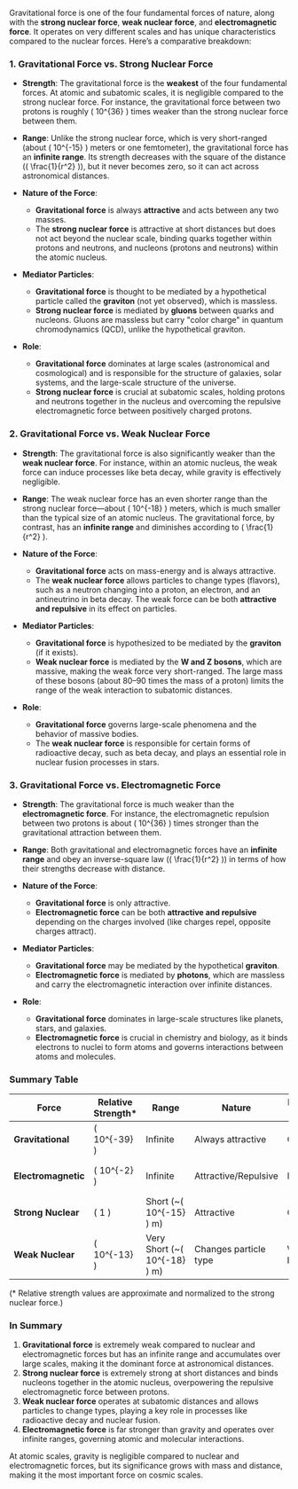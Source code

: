 Gravitational force is one of the four fundamental forces of nature, along with the **strong nuclear force**, **weak nuclear force**, and **electromagnetic force**. It operates on very different scales and has unique characteristics compared to the nuclear forces. Here’s a comparative breakdown:

### 1. **Gravitational Force vs. Strong Nuclear Force**

- **Strength**: The gravitational force is the **weakest** of the four fundamental forces. At atomic and subatomic scales, it is negligible compared to the strong nuclear force. For instance, the gravitational force between two protons is roughly \( 10^{36} \) times weaker than the strong nuclear force between them.
  
- **Range**: Unlike the strong nuclear force, which is very short-ranged (about \( 10^{-15} \) meters or one femtometer), the gravitational force has an **infinite range**. Its strength decreases with the square of the distance (\( \frac{1}{r^2} \)), but it never becomes zero, so it can act across astronomical distances.

- **Nature of the Force**: 
  - **Gravitational force** is always **attractive** and acts between any two masses.
  - The **strong nuclear force** is attractive at short distances but does not act beyond the nuclear scale, binding quarks together within protons and neutrons, and nucleons (protons and neutrons) within the atomic nucleus.

- **Mediator Particles**: 
  - **Gravitational force** is thought to be mediated by a hypothetical particle called the **graviton** (not yet observed), which is massless.
  - **Strong nuclear force** is mediated by **gluons** between quarks and nucleons. Gluons are massless but carry "color charge" in quantum chromodynamics (QCD), unlike the hypothetical graviton.

- **Role**: 
  - **Gravitational force** dominates at large scales (astronomical and cosmological) and is responsible for the structure of galaxies, solar systems, and the large-scale structure of the universe.
  - **Strong nuclear force** is crucial at subatomic scales, holding protons and neutrons together in the nucleus and overcoming the repulsive electromagnetic force between positively charged protons.

### 2. **Gravitational Force vs. Weak Nuclear Force**

- **Strength**: The gravitational force is also significantly weaker than the **weak nuclear force**. For instance, within an atomic nucleus, the weak force can induce processes like beta decay, while gravity is effectively negligible.

- **Range**: The weak nuclear force has an even shorter range than the strong nuclear force—about \( 10^{-18} \) meters, which is much smaller than the typical size of an atomic nucleus. The gravitational force, by contrast, has an **infinite range** and diminishes according to \( \frac{1}{r^2} \).

- **Nature of the Force**:
  - **Gravitational force** acts on mass-energy and is always attractive.
  - The **weak nuclear force** allows particles to change types (flavors), such as a neutron changing into a proton, an electron, and an antineutrino in beta decay. The weak force can be both **attractive and repulsive** in its effect on particles.

- **Mediator Particles**:
  - **Gravitational force** is hypothesized to be mediated by the **graviton** (if it exists).
  - **Weak nuclear force** is mediated by the **W and Z bosons**, which are massive, making the weak force very short-ranged. The large mass of these bosons (about 80–90 times the mass of a proton) limits the range of the weak interaction to subatomic distances.

- **Role**: 
  - **Gravitational force** governs large-scale phenomena and the behavior of massive bodies.
  - The **weak nuclear force** is responsible for certain forms of radioactive decay, such as beta decay, and plays an essential role in nuclear fusion processes in stars.

### 3. **Gravitational Force vs. Electromagnetic Force**

- **Strength**: The gravitational force is much weaker than the **electromagnetic force**. For instance, the electromagnetic repulsion between two protons is about \( 10^{36} \) times stronger than the gravitational attraction between them.

- **Range**: Both gravitational and electromagnetic forces have an **infinite range** and obey an inverse-square law (\( \frac{1}{r^2} \)) in terms of how their strengths decrease with distance.

- **Nature of the Force**:
  - **Gravitational force** is only attractive.
  - **Electromagnetic force** can be both **attractive and repulsive** depending on the charges involved (like charges repel, opposite charges attract).

- **Mediator Particles**:
  - **Gravitational force** may be mediated by the hypothetical **graviton**.
  - **Electromagnetic force** is mediated by **photons**, which are massless and carry the electromagnetic interaction over infinite distances.

- **Role**: 
  - **Gravitational force** dominates in large-scale structures like planets, stars, and galaxies.
  - **Electromagnetic force** is crucial in chemistry and biology, as it binds electrons to nuclei to form atoms and governs interactions between atoms and molecules.

### Summary Table

| Force                 | Relative Strength* | Range         | Nature                | Mediator Particle | Primary Role                            |
|-----------------------|--------------------|---------------|-----------------------|-------------------|-----------------------------------------|
| **Gravitational**     | \( 10^{-39} \)    | Infinite      | Always attractive     | Graviton?         | Governs structure of universe           |
| **Electromagnetic**   | \( 10^{-2} \)     | Infinite      | Attractive/Repulsive  | Photon            | Governs atomic/molecular interactions   |
| **Strong Nuclear**    | \( 1 \)           | Short (~\( 10^{-15} \) m) | Attractive            | Gluon             | Binds protons and neutrons in nucleus   |
| **Weak Nuclear**      | \( 10^{-13} \)    | Very Short (~\( 10^{-18} \) m) | Changes particle type | W and Z bosons   | Responsible for radioactive decay       |

\(* Relative strength values are approximate and normalized to the strong nuclear force.\)

### In Summary

1. **Gravitational force** is extremely weak compared to nuclear and electromagnetic forces but has an infinite range and accumulates over large scales, making it the dominant force at astronomical distances.
2. **Strong nuclear force** is extremely strong at short distances and binds nucleons together in the atomic nucleus, overpowering the repulsive electromagnetic force between protons.
3. **Weak nuclear force** operates at subatomic distances and allows particles to change types, playing a key role in processes like radioactive decay and nuclear fusion.
4. **Electromagnetic force** is far stronger than gravity and operates over infinite ranges, governing atomic and molecular interactions.

At atomic scales, gravity is negligible compared to nuclear and electromagnetic forces, but its significance grows with mass and distance, making it the most important force on cosmic scales.

